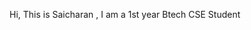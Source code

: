 Hi,
This is Saicharan ,
I am a 1st year Btech CSE Student




<!---
callmesai007/callmesai007 is a ✨ special ✨ repository because its `README.md` (this file) appears on your GitHub profile.
You can click the Preview link to take a look at your changes.
--->
